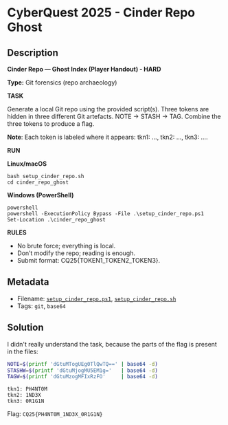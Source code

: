 # CyberQuest 2025 - Cinder Repo Ghost

## Description

**Cinder Repo — Ghost Index (Player Handout) - HARD**

**Type:** Git forensics (repo archaeology)

**TASK**

Generate a local Git repo using the provided script(s). Three tokens are hidden in three different Git artefacts. NOTE → STASH → TAG. Combine the three tokens to produce a flag.

**Note**: Each token is labeled where it appears: tkn1: …, tkn2: …, tkn3: ….

**RUN**

**Linux/macOS**

```
bash setup_cinder_repo.sh
cd cinder_repo_ghost
```

**Windows (PowerShell)**

```
powershell
powershell -ExecutionPolicy Bypass -File .\setup_cinder_repo.ps1
Set-Location .\cinder_repo_ghost
```

**RULES**

- No brute force; everything is local.
- Don’t modify the repo; reading is enough.
- Submit format: CQ25{TOKEN1_TOKEN2_TOKEN3}.

## Metadata

- Filename: [`setup_cinder_repo.ps1`](files/setup_cinder_repo.ps1), [`setup_cinder_repo.sh`](files/setup_cinder_repo.sh)
- Tags: `git`, `base64`

## Solution

I didn't really understand the task, because the parts of the flag is present in the files:

```bash
NOTE=$(printf 'dGtuMTogUEg0TlQwTQ==' | base64 -d)
STASHW=$(printf 'dGtuMjogMU5EM1g='   | base64 -d)
TAGW=$(printf 'dGtuMzogMFIxRzFO'     | base64 -d)
```

```
tkn1: PH4NT0M
tkn2: 1ND3X
tkn3: 0R1G1N
```

Flag: `CQ25{PH4NT0M_1ND3X_0R1G1N}`
